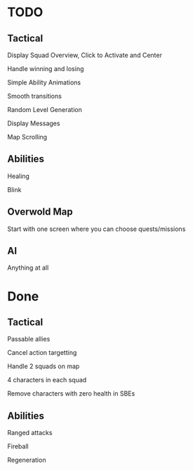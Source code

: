 TODO
====

Tactical
--------

Display Squad Overview, Click to Activate and Center

Handle winning and losing

Simple Ability Animations

Smooth transitions

Random Level Generation

Display Messages

Map Scrolling

Abilities
---------
Healing

Blink

Overwold Map
------------
Start with one screen where you can choose quests/missions

AI
--
Anything at all

Done
====

Tactical
--------
Passable allies

Cancel action targetting

Handle 2 squads on map

4 characters in each squad

Remove characters with zero health in SBEs

Abilities
---------
Ranged attacks

Fireball

Regeneration
